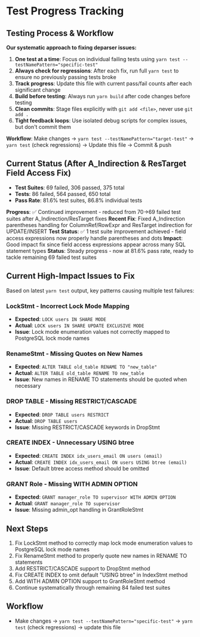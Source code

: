 # Test Progress Tracking

## Testing Process & Workflow
**Our systematic approach to fixing deparser issues:**

1. **One test at a time**: Focus on individual failing tests using `yarn test --testNamePattern="specific-test"`
2. **Always check for regressions**: After each fix, run full `yarn test` to ensure no previously passing tests broke
3. **Track progress**: Update this file with current pass/fail counts after each significant change
4. **Build before testing**: Always run `yarn build` after code changes before testing
5. **Clean commits**: Stage files explicitly with `git add <file>`, never use `git add .`
6. **Tight feedback loops**: Use isolated debug scripts for complex issues, but don't commit them

**Workflow**: Make changes → `yarn test --testNamePattern="target-test"` → `yarn test` (check regressions) → Update this file → Commit & push

## Current Status (After A_Indirection & ResTarget Field Access Fix)
- **Test Suites**: 69 failed, 306 passed, 375 total
- **Tests**: 86 failed, 564 passed, 650 total  
- **Pass Rate**: 81.6% test suites, 86.8% individual tests

**Progress**: ✅ Continued improvement - reduced from 70→69 failed test suites after A_Indirection/ResTarget fixes
**Recent Fix**: Fixed A_Indirection parentheses handling for ColumnRef/RowExpr and ResTarget indirection for UPDATE/INSERT
**Test Status**: ✅ 1 test suite improvement achieved - field access expressions now properly handle parentheses and dots
**Impact**: Good impact fix since field access expressions appear across many SQL statement types
**Status**: Steady progress - now at 81.6% pass rate, ready to tackle remaining 69 failed test suites

## Current High-Impact Issues to Fix
Based on latest `yarn test` output, key patterns causing multiple test failures:

### LockStmt - Incorrect Lock Mode Mapping
- **Expected**: `LOCK users IN SHARE MODE`
- **Actual**: `LOCK users IN SHARE UPDATE EXCLUSIVE MODE`
- **Issue**: Lock mode enumeration values not correctly mapped to PostgreSQL lock mode names

### RenameStmt - Missing Quotes on New Names
- **Expected**: `ALTER TABLE old_table RENAME TO "new_table"`
- **Actual**: `ALTER TABLE old_table RENAME TO new_table`
- **Issue**: New names in RENAME TO statements should be quoted when necessary

### DROP TABLE - Missing RESTRICT/CASCADE
- **Expected**: `DROP TABLE users RESTRICT`
- **Actual**: `DROP TABLE users`
- **Issue**: Missing RESTRICT/CASCADE keywords in DropStmt

### CREATE INDEX - Unnecessary USING btree
- **Expected**: `CREATE INDEX idx_users_email ON users (email)`
- **Actual**: `CREATE INDEX idx_users_email ON users USING btree (email)`
- **Issue**: Default btree access method should be omitted

### GRANT Role - Missing WITH ADMIN OPTION
- **Expected**: `GRANT manager_role TO supervisor WITH ADMIN OPTION`
- **Actual**: `GRANT manager_role TO supervisor`
- **Issue**: Missing admin_opt handling in GrantRoleStmt

## Next Steps
1. Fix LockStmt method to correctly map lock mode enumeration values to PostgreSQL lock mode names
2. Fix RenameStmt method to properly quote new names in RENAME TO statements
3. Add RESTRICT/CASCADE support to DropStmt method
4. Fix CREATE INDEX to omit default "USING btree" in IndexStmt method
5. Add WITH ADMIN OPTION support to GrantRoleStmt method
6. Continue systematically through remaining 84 failed test suites

## Workflow
- Make changes → `yarn test --testNamePattern="specific-test"` → `yarn test` (check regressions) → update this file
